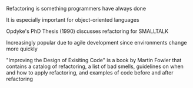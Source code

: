 Refactoring is something programmers have always done


It is especially important for object-oriented languages


Opdyke's PhD Thesis (1990) discusses refactoring for SMALLTALK


Increasingly popular due to agile development since environments change more quickly


"Improving the Design of Exisiting Code" is a book by Martin Fowler that contains a catalog of refactoring, a list of bad smells, guidelines on when and how to apply refactoring, and examples of code before and after refactoring